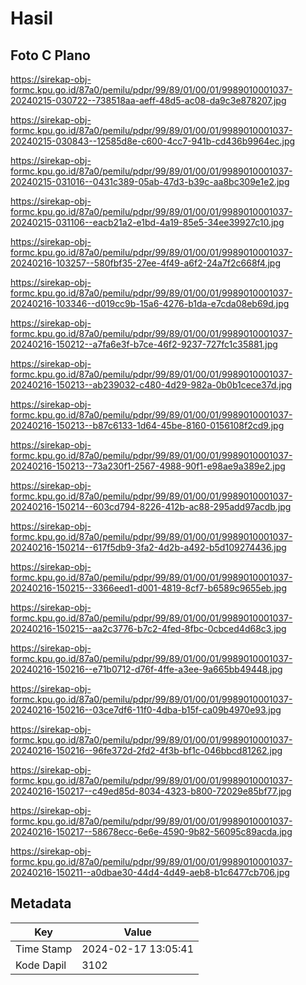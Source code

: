 # Hasil

## Foto C Plano

https://sirekap-obj-formc.kpu.go.id/87a0/pemilu/pdpr/99/89/01/00/01/9989010001037-20240215-030722--738518aa-aeff-48d5-ac08-da9c3e878207.jpg

https://sirekap-obj-formc.kpu.go.id/87a0/pemilu/pdpr/99/89/01/00/01/9989010001037-20240215-030843--12585d8e-c600-4cc7-941b-cd436b9964ec.jpg

https://sirekap-obj-formc.kpu.go.id/87a0/pemilu/pdpr/99/89/01/00/01/9989010001037-20240215-031016--0431c389-05ab-47d3-b39c-aa8bc309e1e2.jpg

https://sirekap-obj-formc.kpu.go.id/87a0/pemilu/pdpr/99/89/01/00/01/9989010001037-20240215-031106--eacb21a2-e1bd-4a19-85e5-34ee39927c10.jpg

https://sirekap-obj-formc.kpu.go.id/87a0/pemilu/pdpr/99/89/01/00/01/9989010001037-20240216-103257--580fbf35-27ee-4f49-a6f2-24a7f2c668f4.jpg

https://sirekap-obj-formc.kpu.go.id/87a0/pemilu/pdpr/99/89/01/00/01/9989010001037-20240216-103346--d019cc9b-15a6-4276-b1da-e7cda08eb69d.jpg

https://sirekap-obj-formc.kpu.go.id/87a0/pemilu/pdpr/99/89/01/00/01/9989010001037-20240216-150212--a7fa6e3f-b7ce-46f2-9237-727fc1c35881.jpg

https://sirekap-obj-formc.kpu.go.id/87a0/pemilu/pdpr/99/89/01/00/01/9989010001037-20240216-150213--ab239032-c480-4d29-982a-0b0b1cece37d.jpg

https://sirekap-obj-formc.kpu.go.id/87a0/pemilu/pdpr/99/89/01/00/01/9989010001037-20240216-150213--b87c6133-1d64-45be-8160-0156108f2cd9.jpg

https://sirekap-obj-formc.kpu.go.id/87a0/pemilu/pdpr/99/89/01/00/01/9989010001037-20240216-150213--73a230f1-2567-4988-90f1-e98ae9a389e2.jpg

https://sirekap-obj-formc.kpu.go.id/87a0/pemilu/pdpr/99/89/01/00/01/9989010001037-20240216-150214--603cd794-8226-412b-ac88-295add97acdb.jpg

https://sirekap-obj-formc.kpu.go.id/87a0/pemilu/pdpr/99/89/01/00/01/9989010001037-20240216-150214--617f5db9-3fa2-4d2b-a492-b5d109274436.jpg

https://sirekap-obj-formc.kpu.go.id/87a0/pemilu/pdpr/99/89/01/00/01/9989010001037-20240216-150215--3366eed1-d001-4819-8cf7-b6589c9655eb.jpg

https://sirekap-obj-formc.kpu.go.id/87a0/pemilu/pdpr/99/89/01/00/01/9989010001037-20240216-150215--aa2c3776-b7c2-4fed-8fbc-0cbced4d68c3.jpg

https://sirekap-obj-formc.kpu.go.id/87a0/pemilu/pdpr/99/89/01/00/01/9989010001037-20240216-150216--e71b0712-d76f-4ffe-a3ee-9a665bb49448.jpg

https://sirekap-obj-formc.kpu.go.id/87a0/pemilu/pdpr/99/89/01/00/01/9989010001037-20240216-150216--03ce7df6-11f0-4dba-b15f-ca09b4970e93.jpg

https://sirekap-obj-formc.kpu.go.id/87a0/pemilu/pdpr/99/89/01/00/01/9989010001037-20240216-150216--96fe372d-2fd2-4f3b-bf1c-046bbcd81262.jpg

https://sirekap-obj-formc.kpu.go.id/87a0/pemilu/pdpr/99/89/01/00/01/9989010001037-20240216-150217--c49ed85d-8034-4323-b800-72029e85bf77.jpg

https://sirekap-obj-formc.kpu.go.id/87a0/pemilu/pdpr/99/89/01/00/01/9989010001037-20240216-150217--58678ecc-6e6e-4590-9b82-56095c89acda.jpg

https://sirekap-obj-formc.kpu.go.id/87a0/pemilu/pdpr/99/89/01/00/01/9989010001037-20240216-150211--a0dbae30-44d4-4d49-aeb8-b1c6477cb706.jpg


## Metadata

| Key        | Value               |
| ---------- | ------------------- |
| Time Stamp | 2024-02-17 13:05:41 |
| Kode Dapil | 3102                |



